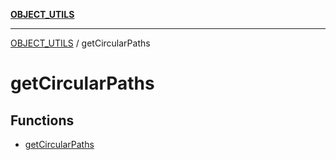 [**OBJECT_UTILS**](../README.md)

***

[OBJECT_UTILS](../README.md) / getCircularPaths

# getCircularPaths

## Functions

- [getCircularPaths](functions/getCircularPaths.md)
